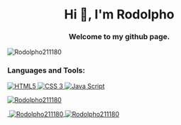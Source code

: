 <h1 align="center">Hi 👋, I'm Rodolpho</h1>
<h3 align="center">Welcome to my github page.</h3>

<p align="left"> <img src="https://komarev.com/ghpvc/?username=Rodolpho211180&label=Profile%20views&color=0e75b6&style=flat" alt="Rodolpho211180" /> </p>


<h3 align="left">Languages and Tools:</h3>

<p align="left">
<a href="https://www.w3.org/html/logo/" target="_blank"><img src="https://img.shields.io/badge/HTML-239120?style=for-the-badge&logo=html5&logoColor=white" alt="HTML5"/> 
<a href="https://www.w3.org/Style/CSS/Overview.en.html" alt="CSS3"> <img src="https://img.shields.io/badge/CSS-239120?&style=for-the-badge&logo=css3&logoColor=white" alt="CSS 3"/>
<a href="https://www.javascript.com/" alt="JAVASCRIPT"> 
<img src="https://img.shields.io/badge/JavaScript-F7DF1E?style=for-the-badge&logo=javascript&logoColor=black" alt="Java Script"/>
<p><img align="center" src="https://github-readme-stats.vercel.app/api/top-langs?username=Rodolpho211180&show_icons=true&locale=en&layout=compact" alt="Rodolpho211180" &nbsp;/></p>
&nbsp;<img align="center" src="https://github-readme-stats.vercel.app/api?username=Rodolpho211180&show_icons=true&locale=en" alt="Rodolpho211180" &nbsp;/>
<img align="center" src="https://github-readme-streak-stats.herokuapp.com/?user=Rodolpho211180&" alt="Rodolpho211180" />
